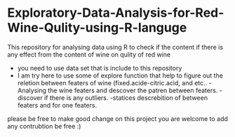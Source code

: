# Exploratory-Data-Analysis-for-Red-Wine-Qulity-using-R-languge
This repository for analysing  data using R to check if the content if there is any effect  from the content of wine on qulity of red wine
- you need to use data set that is include to this repository 
- I am try here to use some of explore function that help to figure out the reletion between featers of wine (fixed.acide-citric.acid, and etc..
-Analysing the wine featers and descover the patren between featers.
-discover if there is any outliers.
-statices descrebition of between featers and for one featers.

please be free to make good change on this project you are welcome to add any contrubtion be free :)
